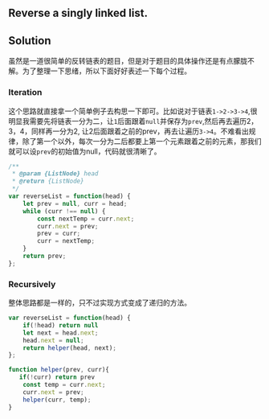 ## Reverse a singly linked list.

## Solution

虽然是一道很简单的反转链表的题目，但是对于题目的具体操作还是有点朦胧不解。为了整理一下思绪，所以下面好好表述一下每个过程。

### Iteration
这个思路就直接拿一个简单例子去构思一下即可。比如说对于链表`1->2->3->4`,很明显我需要先将链表一分为二，让`1`后面跟着`null`并保存为`prev`,然后再去遍历2，3，4，同样再一分为2,
让2后面跟着之前的prev，再去让遍历`3->4`。不难看出规律，除了第一个以外，每次一分为二后都要上第一个元素跟着之前的元素，那我们就可以设`prev`的初始值为null，代码就很清晰了。

```js
/**
 * @param {ListNode} head
 * @return {ListNode}
 */
var reverseList = function(head) {
    let prev = null, curr = head;
    while (curr !== null) {
        const nextTemp = curr.next;
        curr.next = prev;
        prev = curr;
        curr = nextTemp;
    }
    return prev;
};

```

### Recursively
整体思路都是一样的，只不过实现方式变成了递归的方法。

```js
var reverseList = function(head) {
    if(!head) return null
    let next = head.next;
    head.next = null;
    return helper(head, next);
};

function helper(prev, curr){
   if(!curr) return prev
    const temp = curr.next;
    curr.next = prev;
    helper(curr, temp);
}
```
